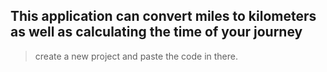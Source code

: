 This application can convert miles to kilometers as well as calculating the time of your journey
-----------------------------
> create a new project and paste the code in there.

